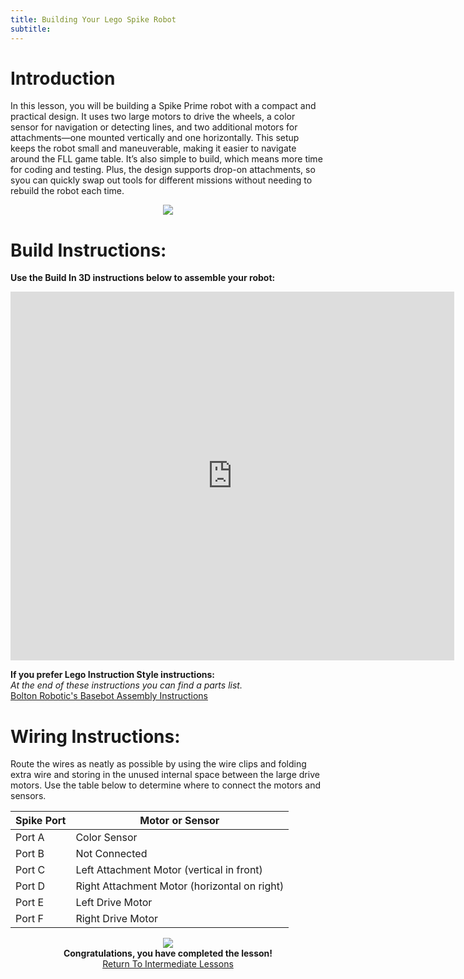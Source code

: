 ```yaml
---
title: Building Your Lego Spike Robot
subtitle:
---
```


# Introduction
In this lesson, you will be building a Spike Prime robot with a compact and practical design. It uses two large motors to drive the wheels, a color sensor for navigation or detecting lines, and two additional motors for attachments—one mounted vertically and one horizontally. This setup keeps the robot small and maneuverable, making it easier to navigate around the FLL game table. It’s also simple to build, which means more time for coding and testing. Plus, the design supports drop-on attachments, so syou can quickly swap out tools for different missions without needing to rebuild the robot each time.

<p align="center">
<IMG ALIGN="CENTER" SRC="https://fssfll.github.io/fssfll/spike/images/spike_robot2.jpg">
</p>

# Build Instructions:
<B>Use the Build In 3D instructions below to assemble your robot:</B>
<p align="center">
<iframe src="https://platform.buildin3d.com/embed/instructions/4136-bolton-robotic-s-first-lego-league-basebot" scrolling="no" width="710" height="590" allow="fullscreen" style="border: 0px;" title="Bolton Robotic's First Lego League Basebot"></iframe>
</P>

<B>If you prefer Lego Instruction Style instructions:</B><BR>
<I>At the end of these instructions you can find a parts list.</I><BR>
[Bolton Robotic's Basebot Assembly Instructions](https://fssfll.github.io/fssfll/spike/lessons/spike_robot/bolton_spikebot_inst.pdf)

# Wiring Instructions:
Route the wires as neatly as possible by using the wire clips and folding extra wire and storing in the unused internal space between the large drive motors.  Use the table below to determine where to connect the motors and sensors.

**Spike Port** | **Motor or Sensor**
--- | ---
Port A | Color Sensor
Port B | Not Connected
Port C | Left Attachment Motor (vertical in front)
Port D | Right Attachment Motor (horizontal on right)
Port E | Left Drive Motor
Port F | Right Drive Motor

<p align="center">
<IMG ALIGN="CENTER" SRC="https://fssfll.github.io/fssfll/images/finish.jpg">
<BR>
<B>Congratulations, you have completed the lesson!</B><BR>
<A HREF="https://fssfll.github.io/fssfll/spike/lessons/intermediate/">Return To Intermediate Lessons</A>
<BR>
 </P>
